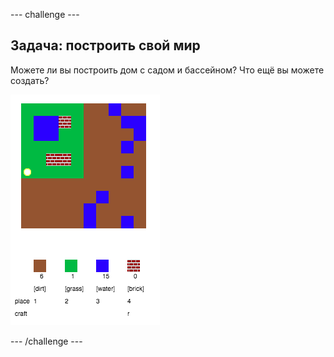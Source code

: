 \--- challenge \---

## Задача: построить свой мир

Можете ли вы построить дом с садом и бассейном? Что ещё вы можете создать?

![screenshot](images/craft-build-example.png)

\--- /challenge \---